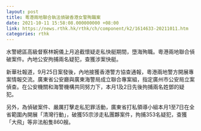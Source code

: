 ```yaml
---
layout: post
title: 粵港兩地聯合執法偵破香港女警殉職案
date: 2021-10-11 15:58:08.000000000 +08:00
link: https://news.rthk.hk/rthk/ch/component/k2/1614633-20211011.htm
categories: rthk
---
```


水警總區高級督察林婉儀上月追截懷疑走私快艇期間，墮海殉職。粵港兩地聯合偵破案件。內地公安拘捕兩名疑犯，查獲涉案快艇。

新華社報道，9月25日案發後，內地接獲香港警方協查通報，粵港兩地警方開展專案情報交流。廣東省公安廳與廣東海警局成立聯合專案組，指定廣州市公安局立案偵查。在公安機關和海警機構共同努力下，本月1及2日先後拘捕兩名姓鄧的疑犯。

另外，為偵破案件、嚴厲打擊走私犯罪活動，廣東省打私領導小組本月1至7日在全省範圍內開展「清灣行動」，破獲55宗涉走私團夥案件，拘捕353名疑犯，查獲「大飛」等非法船隻860艘。
